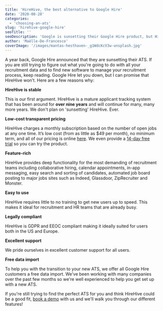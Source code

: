 ```yaml
---
title: 'HireHive, the best alternative to Google Hire'
date: '2020-08-28'
categories:
  - 'choosing-an-ats'
slug: 'hirehive-google-hire'
seoTitle: ''
seoDescription: 'Google is sunsetting their Google Hire product, but HireHive is a great alternative to the platform. HireHive has the same main features and costs less.'
author: 'Maëlle-De-Francesco'
coverImage: '/images/mantas-hesthaven-_g1WdcKcV3w-unsplash.jpg'
---
```


A year back, Google Hire announced that they are sunsetting their ATS. If you are still trying to figure out what you're going to do with all your recruitment data and to find new software to manage your recruitment process, keep reading. Google Hire let you down, but I can promise that HireHive won't. Here are a few reasons why:

**HireHive is stable**

This is our first argument. HireHive is a mature applicant tracking system that has been around for **over nine years** and will continue for many, many more years. We don't plan on 'sunsetting' HireHive. Ever.

**Low-cost transparent pricing**

HireHive charges a monthly subscription based on the number of open jobs at any one time. It’s low cost (from as little as $49 per month), no minimum term, and all of our pricing is online [here](https://hirehive.com/pricing-plans/). We even provide a [14-day free trial](https://my.hirehive.io/register) so you can try the product.

**Feature-rich**

HireHive provides deep functionality for the most demanding of recruitment teams including collaborative hiring, calendar appointments, in-app messaging, easy search and sorting of candidates, automated job board posting to major jobs sites such as Indeed, Glassdoor, ZipRecruiter and Monster.

**Easy to use**

HireHive requires little to no training to get new users up to speed. This makes it ideal for recruitment and HR teams that are already busy.

**Legally compliant**

HireHive is GDPR and EEOC compliant making it ideally suited for users both in the US and Europe.

**Excellent support**

We pride ourselves in excellent customer support for all users.

**Free data import**

To help you with the transition to your new ATS, we offer all Google Hire customers a free data import. We've been working with many companies over the past few months so we're well experienced to help you get set up with a new ATS.

If you're still trying to find the perfect ATS for you and think HireHive could be a good fit, [book a demo](https://calendly.com/maelledefrancesco/hirehive-demo) with us and we'll walk you through our different features!

